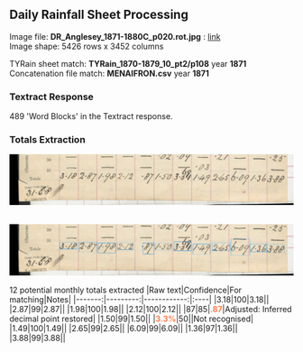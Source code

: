 ## Daily Rainfall Sheet Processing

Image file: **DR_Anglesey_1871-1880C_p020.rot.jpg** : [link](../rotated/DR_Anglesey_1871-1880C_p020.rot.jpg)<br/>Image shape: 5426 rows x 3452 columns

TYRain sheet match: **TYRain_1870-1879_10_pt2/p108** year **1871**<br/>
Concatenation file match: **MENAIFRON.csv** year **1871**

### Textract Response

489 'Word Blocks' in the Textract response.
### Totals Extraction

<img src="../totals_matching/DR_Anglesey_1871-1880C_p020.rot.totals.jpg" width="800" />

&nbsp;<br/>
<img src="../totals_matching/DR_Anglesey_1871-1880C_p020.rot.ext.totals.jpg" width="800" />

12 potential monthly totals extracted
|Raw text|Confidence|For matching|Notes|
|-------:|---------:|------------:|:----|
|3.18|100|3.18||
|2.87|99|2.87||
|1.98|100|1.98||
|2.12|100|2.12||
|87|85|<span style="color: coral;">**.87**</span>|Adjusted: Inferred decimal point restored|
|1.50|99|1.50||
|<span style="color: coral;">**3.3%**</span>|50||Not recognised|
|1.49|100|1.49||
|2.65|99|2.65||
|6.09|99|6.09||
|1.36|97|1.36||
|3.88|99|3.88||
